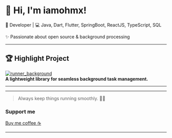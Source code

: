 <!-- # Hi there 👋
## Let me introduce myself.
### Pachara Detkhon (Ohm)

-->
# 👋 Hi, I'm iamohmx!

🚀 Developer | 💻 Java, Dart, Flutter, SpringBoot, ReactJS, TypeScript, SQL

✨ Passionate about open source & background processing

---

## 🏆 Highlight Project

[![runner_background](https://img.shields.io/badge/runner_background-library-blueviolet?style=for-the-badge)](https://github.com/iamohmx/runner_background)  
**A lightweight library for seamless background task management.**

---
<!--
## 📫 Connect
[Website](#) | [LinkedIn](#) | [Email](#)
-->
---

> Always keep things running smoothly. 🏃‍♂️


### Support me
[Buy me coffee ☕](https://buymeacoffee.com/iamohmx)

<!-- ### Currently, Im using NestJS, ReactJS, PostgeSQL Develop Rescue Care for Project And Improve My Skill. -->
<!--- <script type="text/javascript" src="https://cdnjs.buymeacoffee.com/1.0.0/button.prod.min.js" data-name="bmc-button" data-slug="iamohmx" data-color="#FFDD00" data-emoji="🐱"  data-font="Poppins" data-text="Buy me a coffee" data-outline-color="#000000" data-font-color="#000000" data-coffee-color="#ffffff" ></script> -->
<!-- I am Backend developer. Start my skill is PHP,HTML,CSS and MySQL **Practice make me better** -->

---
<!-- # :sparkles::sparkles: My Skills :sparkles::sparkles:
## Text Editor
<div>
  <img alt="Php" width="50px" src="https://raw.githubusercontent.com/yurijserrano/Github-Profile-Readme-Logos/042e36c55d4d757621dedc4f03108213fbb57ec4/text%20editors/vscode.svg"/>
</div>

## Programming Languages
<div>
 <img alt="Html" width="50px" src="https://raw.githubusercontent.com/yurijserrano/Github-Profile-Readme-Logos/042e36c55d4d757621dedc4f03108213fbb57ec4/others/html.svg"/>
<img alt="Css" width="50px" src="https://raw.githubusercontent.com/yurijserrano/Github-Profile-Readme-Logos/042e36c55d4d757621dedc4f03108213fbb57ec4/others/css.svg"/>
<img alt="Php" width="50px" src="https://raw.githubusercontent.com/yurijserrano/Github-Profile-Readme-Logos/master/programming%20languages/php.png"/>
<img alt="JavaScript" width="50px" src="https://raw.githubusercontent.com/yurijserrano/Github-Profile-Readme-Logos/042e36c55d4d757621dedc4f03108213fbb57ec4/programming%20languages/javascript.svg"/> 
<img alt="Golang" width="50px" height="50px" src="https://cdn.worldvectorlogo.com/logos/golang-1.svg"/>
</div>



## Frameworks
<div>
  <img alt="Bootstrap" width="50px" src="https://raw.githubusercontent.com/yurijserrano/Github-Profile-Readme-Logos/042e36c55d4d757621dedc4f03108213fbb57ec4/frameworks/boostrap.svg"/>
   <img alt="Laravel" width="50px" src="https://raw.githubusercontent.com/yurijserrano/Github-Profile-Readme-Logos/042e36c55d4d757621dedc4f03108213fbb57ec4/frameworks/laravel.svg"/>
  <img alt="Nodejs" width="50px" src="https://raw.githubusercontent.com/yurijserrano/Github-Profile-Readme-Logos/042e36c55d4d757621dedc4f03108213fbb57ec4/frameworks/nodejs.svg"/> 
   <img height="50"  alt="Fiber" src="https://raw.githubusercontent.com/gofiber/docs/master/static/img/logo.svg"> 
</div>

## SQL (Structured Query Language)
<div>
<!--   <img alt="PostgresSQL" width="50" src="https://www.vectorlogo.zone/logos/postgresql/postgresql-ar21.svg"/> 
  <img alt="MySQL" width="50"  src="https://www.vectorlogo.zone/logos/mysql/mysql-official.svg">
</div>
-->

